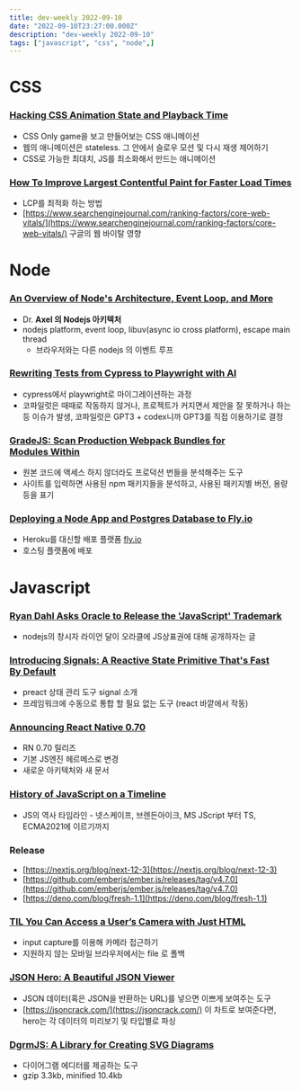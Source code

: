```yaml
---
title: dev-weekly 2022-09-10
date: "2022-09-10T23:27:00.000Z"
description: "dev-weekly 2022-09-10"
tags: ["javascript", "css", "node",]
---
```

# CSS

### **[Hacking CSS Animation State and Playback Time](https://css-tricks.com/hacking-css-animation-state-and-playback-time)**

- CSS Only game을 보고 만들어보는 CSS 애니메이션
- 웹의 애니메이션은 stateless. 그 안에서 슬로우 모션 및 다시 재생 제어하기
- CSS로 가능한 최대치, JS를 최소화해서 만드는 애니메이션

### **[How To Improve Largest Contentful Paint for Faster Load Times](https://calibreapp.com/blog/largest-contentful-paint)**

- LCP를 최적화 하는 방법
- [https://www.searchenginejournal.com/ranking-factors/core-web-vitals/](https://www.searchenginejournal.com/ranking-factors/core-web-vitals/) 구글의 웹 바이탈 영향

# Node

### **[An Overview of Node's Architecture, Event Loop, and More](https://2ality.com/2022/09/nodejs-overview.html)**

- Dr. **Axel 의 Nodejs 아키텍처**
- nodejs platform, event loop, libuv(async io cross platform), escape main thread
    - 브라우저와는 다른 nodejs 의 이벤트 루프

### **[Rewriting Tests from Cypress to Playwright with AI](https://contra.com/p/PWBcPYZc-rewriting-tests-from-cypress-to-playwright-using-gpt-3)**

- cypress에서 playwright로 마이그레이션하는 과정
- 코파일럿은 때때로 작동하지 않거나, 프로젝트가 커지면서 제안을 잘 못하거나 하는 등 이슈가 발생, 코파일럿은 GPT3 + codex니까 GPT3를 직접 이용하기로 결정

### **[GradeJS: Scan Production Webpack Bundles for Modules Within](https://gradejs.com/)**

- 원본 코드에 액세스 하지 않더라도 프로덕션 번들을 분석해주는 도구
- 사이트를 입력하면 사용된 npm 패키지들을 분석하고, 사용된 패키지별 버전, 용량등을 표기

### **[Deploying a Node App and Postgres Database to Fly.io](https://simonplend.com/deploying-a-node-app-and-postgres-database-to-fly-io/)**

- Heroku를 대신할 배포 플랫폼 [fly.io](http://fly.io)
- 호스팅 플랫폼에 배포

# Javascript

### **[Ryan Dahl Asks Oracle to Release the 'JavaScript' Trademark](https://tinyclouds.org/trademark)**

- nodejs의 창시자 라이언 달이 오라클에 JS상표권에 대해 공개하자는 글

### **[Introducing Signals: A Reactive State Primitive That's Fast By Default](https://preactjs.com/blog/introducing-signals/)**

- preact 상태 관리 도구 signal 소개
- 프레임워크에 수동으로 통합 할 필요 없는 도구 (react 바깥에서 작동)

### **[Announcing React Native 0.70](https://reactnative.dev/blog/2022/09/05/version-070)**

- RN 0.70 릴리즈
- 기본 JS엔진 헤르메스로 변경
- 새로운 아키텍처와 새 문서

### **[History of JavaScript on a Timeline](https://blog.risingstack.com/history-of-javascript-on-a-timeline/)**

- JS의 역사 타임라인 - 넷스케이프, 브렌든아이크, MS JScript 부터 TS, ECMA2021에 이르기까지

### Release

- [https://nextjs.org/blog/next-12-3](https://nextjs.org/blog/next-12-3)
- [https://github.com/emberjs/ember.js/releases/tag/v4.7.0](https://github.com/emberjs/ember.js/releases/tag/v4.7.0)
- [https://deno.com/blog/fresh-1.1](https://deno.com/blog/fresh-1.1)

### **[TIL You Can Access a User’s Camera with Just HTML](https://austingil.com/html-capture-attribute/)**

- input capture를 이용해 카메라 접근하기
- 지원하지 않는 모바일 브라우저에서는 file 로 폴백

### **[JSON Hero: A Beautiful JSON Viewer](https://javascriptweekly.com/link/128612/4e4af8cb63)**

- JSON 데이터(혹은 JSON을 반환하는 URL)를 넣으면 이쁘게 보여주는 도구
- [https://jsoncrack.com/](https://jsoncrack.com/) 이 차트로 보여준다면, hero는 각 데이터의 미리보기 및 타입별로 파싱

### **[DgrmJS: A Library for Creating SVG Diagrams](https://github.com/AlexeyBoiko/DgrmJS)**

- 다이어그램 에디터를 제공하는 도구
- gzip 3.3kb, minified 10.4kb